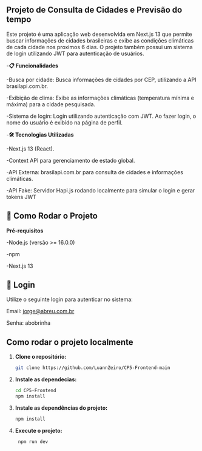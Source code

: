 ## Projeto de Consulta de Cidades e Previsão do tempo

Este projeto é uma aplicação web desenvolvida em Next.js 13 que permite buscar informações de cidades brasileiras e exibe as condições climáticas de cada cidade nos proximos 6 dias. O projeto também possui um sistema de login utilizando JWT para autenticação de usuários.

-**📋 Funcionalidades**

-Busca por cidade: Busca informações de cidades por CEP, utilizando a API brasilapi.com.br.

-Exibição de clima: Exibe as informações climáticas (temperatura mínima e máxima) para a cidade pesquisada.

-Sistema de login: Login utilizando autenticação com JWT. Ao fazer login, o nome do usuário é exibido na página de perfil.

-**🛠️ Tecnologias Utilizadas**

-Next.js 13 (React).

-Context API para gerenciamento de estado global.

-API Externa: brasilapi.com.br para consulta de cidades e informações climáticas.

-API Fake: Servidor Hapi.js rodando localmente para simular o login e gerar tokens JWT

## 🚀 Como Rodar o Projeto

**Pré-requisitos**

-Node.js (versão >= 16.0.0)

-npm

-Next.js 13

## 🔑 Login
Utilize o seguinte login para autenticar no sistema:

Email: jorge@abreu.com.br

Senha: abobrinha

## Como rodar o projeto localmente

1. **Clone o repositório:**
   ```bash
   git clone https://github.com/LuannZeiro/CP5-Frontend-main

2. **Instale as dependecias:**
   ```bash
   cd CP5-Frontend
   npm install

3. **Instale as dependências do projeto:**
   ```bash
   npm install

4.  **Execute o projeto:**
    ```bash
     npm run dev
